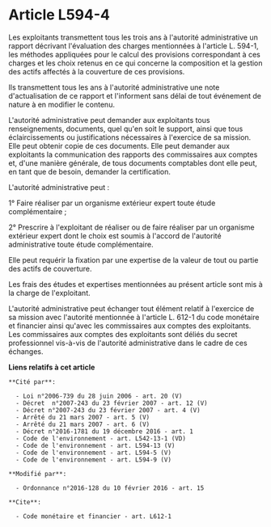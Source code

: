 # Article L594-4

Les exploitants transmettent tous les trois ans à l'autorité administrative un rapport décrivant l'évaluation des charges
mentionnées à l'article L. 594-1, les méthodes appliquées pour le calcul des provisions correspondant à ces charges et les
choix retenus en ce qui concerne la composition et la gestion des actifs affectés à la couverture de ces provisions.

Ils transmettent tous les ans à l'autorité administrative une note d'actualisation de ce rapport et l'informent sans délai de
tout événement de nature à en modifier le contenu.

L'autorité administrative peut demander aux exploitants tous renseignements, documents, quel qu'en soit le support, ainsi que
tous éclaircissements ou justifications nécessaires à l'exercice de sa mission. Elle peut obtenir copie de ces documents.
Elle peut demander aux exploitants la communication des rapports des commissaires aux comptes et, d'une manière générale, de
tous documents comptables dont elle peut, en tant que de besoin, demander la certification.

L'autorité administrative peut :

1° Faire réaliser par un organisme extérieur expert toute étude complémentaire ;

2° Prescrire à l'exploitant de réaliser ou de faire réaliser par un organisme extérieur expert dont le choix est soumis à
l'accord de l'autorité administrative toute étude complémentaire.

Elle peut requérir la fixation par une expertise de la valeur de tout ou partie des actifs de couverture.

Les frais des études et expertises mentionnées au présent article sont mis à la charge de l'exploitant.

L'autorité administrative peut échanger tout élément relatif à l'exercice de sa mission avec l'autorité mentionnée à
l'article L. 612-1 du code monétaire et financier ainsi qu'avec les commissaires aux comptes des exploitants. Les
commissaires aux comptes des exploitants sont déliés du secret professionnel vis-à-vis de l'autorité administrative dans le
cadre de ces échanges.

**Liens relatifs à cet article**

	**Cité par**:

	  - Loi n°2006-739 du 28 juin 2006 - art. 20 (V)
	  - Décret  n°2007-243 du 23 février 2007 - art. 12 (V)
	  - Décret n°2007-243 du 23 février 2007 - art. 4 (V)
	  - Arrêté du 21 mars 2007 - art. 5 (V)
	  - Arrêté du 21 mars 2007 - art. 6 (V)
	  - Décret n°2016-1781 du 19 décembre 2016 - art. 1
	  - Code de l'environnement - art. L542-13-1 (VD)
	  - Code de l'environnement - art. L594-13 (V)
	  - Code de l'environnement - art. L594-5 (V)
	  - Code de l'environnement - art. L594-9 (V)

	**Modifié par**:

	  - Ordonnance n°2016-128 du 10 février 2016 - art. 15

	**Cite**:

	  - Code monétaire et financier - art. L612-1
